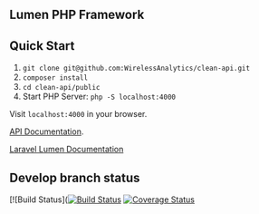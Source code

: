 ## Lumen PHP Framework

## Quick Start

1. `git clone git@github.com:WirelessAnalytics/clean-api.git` 
2. `composer install`
3. `cd clean-api/public` 
4. Start PHP Server: `php -S localhost:4000`

Visit `localhost:4000` in your browser.

[API Documentation](http://developer.wirelessanalytics.com).

[Laravel Lumen Documentation](https://lumen.laravel.com/docs/master)

## Develop branch status
[![Build Status]([![Build Status](https://circleci.com/gh/WirelessAnalytics/clean-api/tree/develop.svg?style=shield&circle-token=c6b1c08cf02dda6a4e5c192397919064a63abdd3)](https://circleci.com/gh/WirelessAnalytics/clean-api/tree/develop.svg)
[![Coverage Status](https://coveralls.io/repos/WirelessAnalytics/clean-api/badge.svg?branch=develop&service=github)](https://coveralls.io/github/WirelessAnalytics/clean-api?branch=develop)

